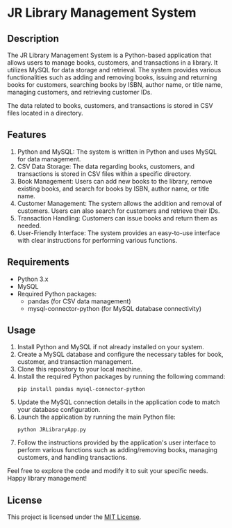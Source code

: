 # JR Library Management System

## Description
The JR Library Management System is a Python-based application that allows users to manage books, customers, and transactions in a library. It utilizes MySQL for data storage and retrieval. The system provides various functionalities such as adding and removing books, issuing and returning books for customers, searching books by ISBN, author name, or title name, managing customers, and retrieving customer IDs.

The data related to books, customers, and transactions is stored in CSV files located in a directory.

## Features
1. Python and MySQL: The system is written in Python and uses MySQL for data management.
2. CSV Data Storage: The data regarding books, customers, and transactions is stored in CSV files within a specific directory.
3. Book Management: Users can add new books to the library, remove existing books, and search for books by ISBN, author name, or title name.
4. Customer Management: The system allows the addition and removal of customers. Users can also search for customers and retrieve their IDs.
5. Transaction Handling: Customers can issue books and return them as needed.
6. User-Friendly Interface: The system provides an easy-to-use interface with clear instructions for performing various functions.

## Requirements
- Python 3.x
- MySQL
- Required Python packages:
  - pandas (for CSV data management)
  - mysql-connector-python (for MySQL database connectivity)

## Usage
1. Install Python and MySQL if not already installed on your system.
2. Create a MySQL database and configure the necessary tables for book, customer, and transaction management.
3. Clone this repository to your local machine.
4. Install the required Python packages by running the following command:
   ```
   pip install pandas mysql-connector-python
   ```
5. Update the MySQL connection details in the application code to match your database configuration.
6. Launch the application by running the main Python file:
   ```
   python JRLibraryApp.py
   ```
7. Follow the instructions provided by the application's user interface to perform various functions such as adding/removing books, managing customers, and handling transactions.

Feel free to explore the code and modify it to suit your specific needs. Happy library management!

## License
This project is licensed under the [MIT License](LICENSE).
